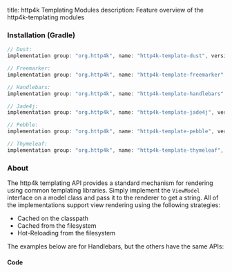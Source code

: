 title: http4k Templating Modules
description: Feature overview of the http4k-templating modules

### Installation (Gradle)

```groovy
// Dust: 
implementation group: "org.http4k", name: "http4k-template-dust", version: "4.27.1.0"

// Freemarker: 
implementation group: "org.http4k", name: "http4k-template-freemarker", version: "4.27.1.0"

// Handlebars: 
implementation group: "org.http4k", name: "http4k-template-handlebars", version: "4.27.1.0"

// Jade4j: 
implementation group: "org.http4k", name: "http4k-template-jade4j", version: "4.27.1.0"

// Pebble: 
implementation group: "org.http4k", name: "http4k-template-pebble", version: "4.27.1.0"

// Thymeleaf: 
implementation group: "org.http4k", name: "http4k-template-thymeleaf", version: "4.27.1.0"
```

### About
The http4k templating API provides a standard mechanism for rendering using common templating libraries. Simply implement the `ViewModel` interface on a model class and pass it to the renderer to get a string. All of the implementations support view rendering using the following strategies:

* Cached on the classpath
* Cached from the filesystem
* Hot-Reloading from the filesystem

The examples below are for Handlebars, but the others have the same APIs:

#### Code  [<img class="octocat"/>](https://github.com/http4k/http4k/blob/master/src/docs/guide/reference/templating/example.kt)

<script src="https://gist-it.appspot.com/https://github.com/http4k/http4k/blob/master/src/docs/guide/reference/templating/example.kt"></script>

[http4k]: https://http4k.org
